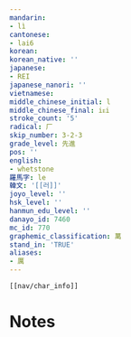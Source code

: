 ```yaml
---
mandarin:
- lì
cantonese:
- lai6
korean:
korean_native: ''
japanese:
- REI
japanese_nanori: ''
vietnamese:
middle_chinese_initial: l
middle_chinese_final: iᴇi
stroke_count: '5'
radical: 厂
skip_number: 3-2-3
grade_level: 先進
pos: ''
english:
- whetstone
羅馬字: le
韓文: '[[러]]'
joyo_level: ''
hsk_level: ''
hanmun_edu_level: ''
danayo_id: 7460
mc_id: 770
graphemic_classification: 萬
stand_in: 'TRUE'
aliases:
- 厲
---
```

```meta-bind-embed
[[nav/char_info]]
```

# Notes
